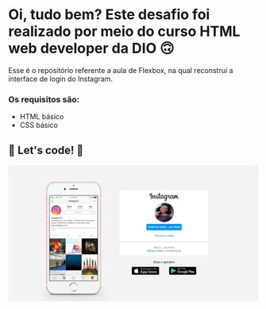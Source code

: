 # Oi, tudo bem? Este desafio foi realizado por meio do curso HTML web developer da DIO 🙃

Esse é o repositório referente a aula de Flexbox, na qual reconstruí a interface de login do Instagram.

### Os requisitos são:

* HTML básico
* CSS básico

## 🚀 Let's code! 🚀

![Capitura de tela do instagram](https://github.com/JuliAlves99/instagram-dio-master/blob/master/tela-insta.jpeg)
